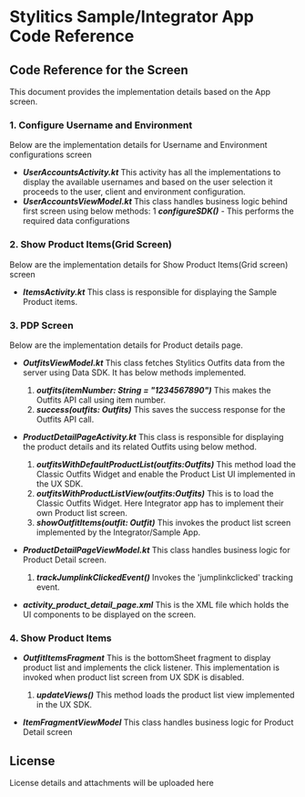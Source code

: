 # Stylitics Sample/Integrator App Code Reference 

## Code Reference for the Screen 
This document provides the implementation details based on the App screen.

### 1. Configure Username and Environment


Below are the implementation details for Username and Environment configurations screen

* *_**UserAccountsActivity.kt**_* This activity has all the implementations to display the available usernames and based on the user selection it proceeds to the user, client and environment configuration.
* *_**UserAccountsViewModel.kt**_* This class handles business logic behind first screen using below methods:
  1 *_**configureSDK()**_* - This performs the required data configurations

### 2. Show Product Items(Grid Screen)


Below are the implementation details for Show Product Items(Grid screen) screen

* *_**ItemsActivity.kt**_* This class is responsible for displaying the Sample Product items.

### 3. PDP Screen


Below are the implementation details for Product details page.

* *_**OutfitsViewModel.kt**_* This class fetches Stylitics Outfits data from the server using Data SDK. It has below methods implemented.
     1. *_**outfits(itemNumber: String = "1234567890")**_* This makes the Outfits API call using item number.
     2. *_**success(outfits: Outfits)**_* This saves the success response for the Outfits API call.

* *_**ProductDetailPageActivity.kt**_* This class is responsible for displaying the product details and its related Outfits using below method.
     1. *_**outfitsWithDefaultProductList(outfits:Outfits)**_* This method load the Classic Outfits Widget and enable the Product List UI implemented in the UX SDK.
     2. *_**outfitsWithProductListView(outfits:Outfits)**_* This is to load the  Classic Outfits Widget. Here Integrator app has to implement their own Product list screen.
     3. *_**showOutfitItems(outfit: Outfit)**_* This invokes the product list screen implemented by the Integrator/Sample App.

* *_**ProductDetailPageViewModel.kt**_* This class handles business logic for Product Detail screen.
     1. *_**trackJumplinkClickedEvent()**_* Invokes the 'jumplinkclicked' tracking event.

* *_**activity_product_detail_page.xml**_* This is the XML file which holds the UI components to be displayed on the screen.

### 4. Show Product Items


* *_**OutfitItemsFragment**_* This is the bottomSheet fragment to display product list and implements the click listener. This implementation is invoked when product list screen from UX SDK is disabled.
     1. *_**updateViews()**_* This method loads the product list view implemented in the UX SDK. 

* *_**ItemFragmentViewModel**_* This class handles business logic for Product Detail screen

## License

License details and attachments will be uploaded here

